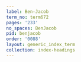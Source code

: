 ```yaml
---
label: Ben-Jacob
term_no: term672
pages: '233'
no_spaces: BenJacob
pid: benjacob
order: '0088'
layout: generic_index_term
collection: index-headings
---
```

